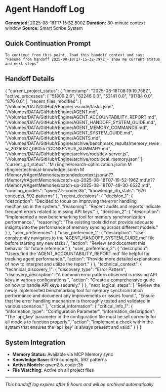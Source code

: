 # Agent Handoff Log

**Generated:** 2025-08-18T17:15:32.800Z
**Duration:** 30-minute context window
**Source:** Smart Scribe System

## Quick Continuation Prompt

```
To continue from this point, load this handoff context and say:
"Resume from handoff 2025-08-18T17-15-32-797Z - show me current status and next steps"
```

## Handoff Details

{
  "current_project_status": {
    "timestamp": "2025-08-18T08:19:19.758Z",
    "active_processes": [
      "51809 2.6",
      "62246 0.0",
      "53141 0.0",
      "91784 0.0",
      "876 0.0"
    ],
    "recent_files_modified": [
      "/Volumes/DATA/GitHub/rEngine/.vscode/tasks.json",
      "/Volumes/DATA/GitHub/rEngine/AGENT.md",
      "/Volumes/DATA/GitHub/rEngine/AGENT_ACCOUNTABILITY_REPORT.md",
      "/Volumes/DATA/GitHub/rEngine/AGENT_HANDOFF_SYSTEM_GUIDE.md",
      "/Volumes/DATA/GitHub/rEngine/AGENT_MEMORY_COMMANDS.md",
      "/Volumes/DATA/GitHub/rEngine/AGENT_SYSTEM_GUIDE.md",
      "/Volumes/DATA/GitHub/rEngine/AGENTS.md",
      "/Volumes/DATA/GitHub/rEngine/archive/benchmark_results/memory_review_20250817_080557/CONSENSUS_SUMMARY.md",
      "/Volumes/DATA/GitHub/rEngine/archive/root/dev-server.js",
      "/Volumes/DATA/GitHub/rEngine/archive/root/local_memory.json"
    ],
    "current_git_status": "M rEngine/search-optimization.json\n M rEngine/technical-knowledge.json\n M rMemory/rAgentMemories/extendedcontext.json\n?? rMemory/rAgentMemories/catch-up-2025-08-18T07-19-52-196Z.md\n?? rMemory/rAgentMemories/catch-up-2025-08-18T07-49-30-652Z.md",
    "running_models": "qwen2.5-coder:3b",
    "knowledge_db_stats": "676 concepts, 592 patterns"
  },
  "recent_decisions": {
    "decision_1": {
      "description": "Decided to focus on improving the error handling mechanism in the system.",
      "reasoning": "Recent audits and reports indicate frequent errors related to missing API keys."
    },
    "decision_2": {
      "description": "Implemented a new benchmarking tool for memory synchronization performance.",
      "reasoning": "The existing tools did not provide adequate insights into the performance of memory syncing across different models."
    }
  },
  "user_preferences": {
    "user_preference_1": {
      "description": "User consistently navigates to the 'AGENT_HANDOFF_SYSTEM_GUIDE.md' file before starting any new tasks.",
      "action": "Review and document this behavior for future reference."
    },
    "user_preference_2": {
      "description": "Users find the 'AGENT_ACCOUNTABILITY_REPORT.md' file helpful for tracking agent performance.",
      "action": "Provide more detailed explanations of how to interpret and utilize the report."
    }
  },
  "technical_context": {
    "technical_discovery_1": {
      "discovery_type": "Error Pattern",
      "discovery_description": "A common error pattern observed is missing API keys in various configurations.",
      "action": "Create a comprehensive guide on how to handle API keys securely."
    }
  },
  "next_logical_steps": [
    "Review the newly implemented benchmarking tool for memory synchronization performance and document any improvements or issues found.",
    "Ensure that the error handling mechanism is thoroughly tested and validated in various scenarios."
  ],
  "critical_information": {
    "critical_info_1": {
      "information_type": "Configuration Parameter",
      "information_description": "The 'api_key' parameter in the configuration file must be set correctly for all models to function properly.",
      "action": "Implement a check within the system that ensures the 'api_key' is always present and valid."
    }
  }
}

## System Integration

- **Memory Status:** Available via MCP Memory sync
- **Knowledge Base:** 676 concepts, 592 patterns
- **Active Models:** qwen2.5-coder:3b
- **File Watching:** Active on all project files

---
*This handoff log expires after 8 hours and will be archived automatically*
